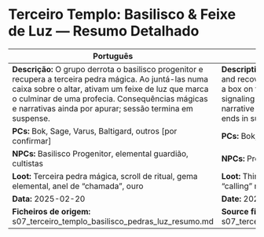 # Terceiro Templo: Basilisco & Feixe de Luz — Resumo Detalhado

| Português | English |
|-----------|---------|
| **Descrição:** O grupo derrota o basilisco progenitor e recupera a terceira pedra mágica. Ao juntá-las numa caixa sobre o altar, ativam um feixe de luz que marca o culminar de uma profecia. Consequências mágicas e narrativas ainda por apurar; sessão termina em suspense.<br> | **Description:** The group defeats the progenitor basilisk and recovers the third magic stone. By placing them in a box on the altar, they activate a beam of light signaling the fulfillment of a prophecy. Magical and narrative consequences yet to be revealed; session ends in suspense.<br> |
| **PCs:** Bok, Sage, Varus, Baltigard, outros [por confirmar] | **PCs:** Bok, Sage, Varus, Baltigard, others [to confirm] |
| **NPCs:** Basilisco Progenitor, elemental guardião, cultistas | **NPCs:** Progenitor Basilisk, elemental guardian, cultists |
| **Loot:** Terceira pedra mágica, scroll de ritual, gema elemental, anel de “chamada”, ouro | **Loot:** Third magic stone, ritual scroll, elemental gem, “calling” ring, gold |
| **Data:** 2025-02-20 | **Date:** 2025-02-20 |
| **Ficheiros de origem:** s07_terceiro_templo_basilisco_pedras_luz_resumo.md | **Source files:** s07_terceiro_templo_basilisco_pedras_luz_resumo.md |
